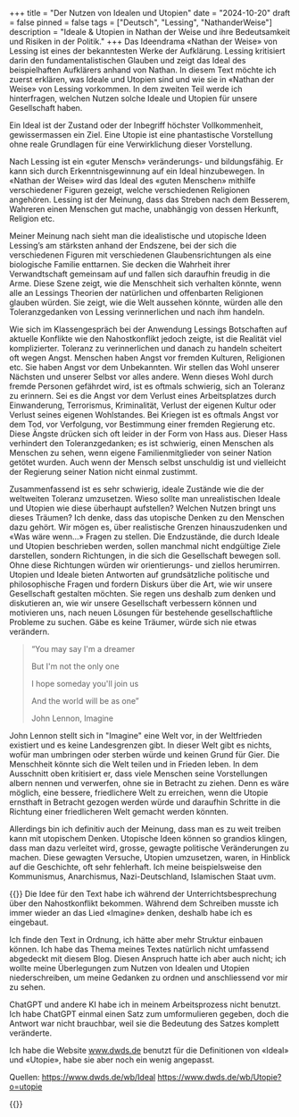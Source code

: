 +++
title = "Der Nutzen von Idealen und Utopien"
date = "2024-10-20"
draft = false
pinned = false
tags = ["Deutsch", "Lessing", "NathanderWeise"]
description = "Ideale & Utopien in Nathan der Weise und ihre Bedeutsamkeit und Risiken in der Politik."
+++
Das Ideendrama «Nathan der Weise» von Lessing ist eines der bekanntesten Werke der Aufklärung. Lessing kritisiert darin den fundamentalistischen Glauben und zeigt das Ideal des beispielhaften Aufklärers anhand von Nathan. In diesem Text möchte ich zuerst erklären, was Ideale und Utopien sind und wie sie in «Nathan der Weise» von Lessing vorkommen. In dem zweiten Teil werde ich hinterfragen, welchen Nutzen solche Ideale und Utopien  für unsere Gesellschaft haben.

Ein Ideal ist der Zustand oder der Inbegriff höchster Vollkommenheit, gewissermassen ein Ziel. Eine Utopie ist eine phantastische Vorstellung ohne reale Grundlagen für eine Verwirklichung dieser Vorstellung. 

Nach Lessing ist ein «guter Mensch» veränderungs- und bildungsfähig. Er kann sich durch Erkenntnisgewinnung auf ein Ideal hinzubewegen. In «Nathan der Weise» wird das Ideal des «guten Menschen» mithilfe verschiedener Figuren gezeigt, welche verschiedenen Religionen angehören. Lessing ist der Meinung, dass das Streben nach dem Besserem, Wahreren einen Menschen gut mache, unabhängig von dessen Herkunft, Religion etc. 

Meiner Meinung nach sieht man die idealistische und utopische Ideen Lessing’s am stärksten anhand der Endszene, bei der sich die verschiedenen Figuren mit verschiedenen Glaubensrichtungen als eine biologische Familie enttarnen. Sie decken die Wahrheit ihrer Verwandtschaft gemeinsam auf und fallen sich daraufhin freudig in die Arme. Diese Szene zeigt, wie die Menschheit sich verhalten könnte, wenn alle an Lessings Theorien der natürlichen und offenbarten Religionen glauben würden. Sie zeigt, wie die Welt aussehen könnte, würden alle den Toleranzgedanken von Lessing verinnerlichen und nach ihm handeln. 

Wie sich im Klassengespräch bei der Anwendung Lessings Botschaften auf aktuelle Konflikte wie den Nahostkonflikt jedoch zeigte, ist die Realität viel komplizierter. Toleranz zu verinnerlichen und danach zu handeln scheitert oft wegen Angst. Menschen haben Angst vor fremden Kulturen, Religionen etc. Sie haben Angst vor dem Unbekannten. Wir stellen das Wohl unserer Nächsten und unserer Selbst vor alles andere. Wenn dieses Wohl durch fremde Personen gefährdet wird, ist es oftmals schwierig, sich an Toleranz zu erinnern. Sei es die Angst vor dem Verlust eines Arbeitsplatzes durch Einwanderung, Terrorismus, Kriminalität, Verlust der eigenen Kultur oder Verlust seines eigenen Wohlstandes. Bei Kriegen ist es oftmals Angst vor dem Tod, vor Verfolgung, vor Bestimmung einer fremden Regierung etc. Diese Ängste drücken sich oft leider in der Form von Hass aus. Dieser Hass verhindert den Toleranzgedanken; es ist schwierig, einen Menschen als Menschen zu sehen, wenn eigene Familienmitglieder von seiner Nation getötet wurden. Auch wenn der Mensch selbst unschuldig ist und vielleicht der Regierung seiner Nation nicht einmal zustimmt. 

Zusammenfassend ist es sehr schwierig, ideale Zustände wie die der weltweiten Toleranz umzusetzen. Wieso sollte man unrealistischen Ideale und Utopien wie diese überhaupt aufstellen? Welchen Nutzen bringt uns dieses Träumen?
Ich denke, dass das utopische Denken zu den Menschen dazu gehört. Wir mögen es, über realistische Grenzen hinauszudenken und «Was wäre wenn…» Fragen zu stellen. Die Endzustände, die durch Ideale und Utopien beschrieben werden, sollen manchmal nicht endgültige Ziele darstellen, sondern Richtungen, in die sich die Gesellschaft bewegen soll. Ohne diese Richtungen würden wir orientierungs- und ziellos herumirren. Utopien und Ideale bieten Antworten auf grundsätzliche politische und philosophische Fragen und fordern Diskurs über die Art, wie wir unsere Gesellschaft gestalten möchten. Sie regen uns deshalb zum denken und diskutieren an, wie wir unsere Gesellschaft verbessern können und motivieren uns, nach neuen Lösungen für bestehende gesellschaftliche Probleme zu suchen. Gäbe es keine Träumer, würde sich nie etwas verändern. 

> “You may say I'm a dreamer
>
> But I'm not the only one
>
> I hope someday you'll join us
>
> And the world will be as one”
>
> John Lennon, Imagine

John Lennon stellt sich in "Imagine" eine Welt vor, in der Weltfrieden existiert und es keine Landesgrenzen gibt. In dieser Welt gibt es nichts, wofür man umbringen oder sterben würde und keinen Grund für Gier. Die Menschheit könnte sich die Welt teilen und in Frieden leben. In dem Ausschnitt oben kritisiert er, dass viele Menschen seine Vorstellungen albern nennen und verwerfen, ohne sie in Betracht zu ziehen. Denn es wäre möglich, eine bessere, friedlichere Welt zu erreichen, wenn die Utopie ernsthaft in Betracht gezogen werden würde und daraufhin Schritte in die Richtung einer friedlicheren Welt gemacht werden könnten.

Allerdings bin ich definitiv auch der Meinung, dass man es zu weit treiben kann mit utopischem Denken. Utopische Ideen können so grandios klingen, dass man dazu verleitet wird, grosse, gewagte politische Veränderungen zu machen. Diese gewagten Versuche, Utopien umzusetzen, waren, in Hinblick auf die Geschichte, oft sehr fehlerhaft. Ich meine beispielsweise den Kommunismus, Anarchismus, Nazi-Deutschland, Islamischen Staat uvm.

{{<box>}}
Die Idee für den Text habe ich während der Unterrichtsbesprechung über den Nahostkonflikt bekommen. Während dem Schreiben musste ich immer wieder an das Lied «Imagine» denken, deshalb habe ich es eingebaut. 

Ich finde den Text in Ordnung, ich hätte aber  mehr Struktur einbauen können. Ich habe das Thema meines Textes natürlich nicht umfassend abgedeckt mit diesem Blog. Diesen Anspruch hatte ich aber auch nicht; ich wollte meine Überlegungen zum Nutzen von Idealen und Utopien niederschreiben, um meine Gedanken zu ordnen und anschliessend vor mir zu sehen. 

ChatGPT und andere KI habe ich in meinem Arbeitsprozess nicht benutzt. Ich habe ChatGPT einmal einen Satz zum umformulieren gegeben, doch die Antwort war nicht brauchbar, weil sie die Bedeutung des Satzes komplett veränderte. 

Ich habe die Website www.dwds.de benutzt für die Definitionen von «Ideal» und «Utopie», habe sie aber noch ein wenig angepasst.

Quellen:
https://www.dwds.de/wb/Ideal
https://www.dwds.de/wb/Utopie?o=utopie

{{</box>}}